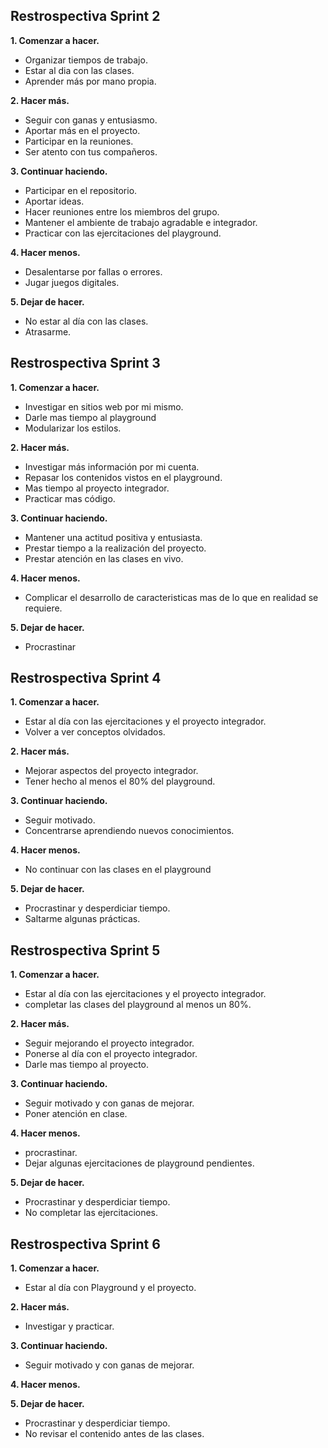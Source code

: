 ## Restrospectiva Sprint 2

**1. Comenzar a hacer.**
- Organizar tiempos de trabajo.
- Estar al dia con las clases.
- Aprender más por mano propia.

**2. Hacer más.**
- Seguir con ganas y entusiasmo.
- Aportar más en el proyecto.
- Participar en la reuniones.
- Ser atento con tus compañeros.

**3. Continuar haciendo.**
- Participar en el repositorio.
- Aportar ideas.
- Hacer reuniones entre los miembros del grupo.
- Mantener el ambiente de trabajo agradable e integrador.
- Practicar con las ejercitaciones del playground.

**4. Hacer menos.**
- Desalentarse por fallas o errores.
- Jugar juegos digitales.

**5. Dejar de hacer.**
- No estar al día con las clases.
- Atrasarme.

## Restrospectiva Sprint 3

**1. Comenzar a hacer.**
- Investigar en sitios web por mi mismo.
- Darle mas tiempo al playground
- Modularizar los estilos.

**2. Hacer más.**
- Investigar más información por mi cuenta.
- Repasar los contenidos vistos en el playground.
- Mas tiempo al proyecto integrador.
- Practicar mas código.

**3. Continuar haciendo.**
- Mantener una actitud positiva y entusiasta.
- Prestar tiempo a la realización del proyecto.
- Prestar atención en las clases en vivo.

**4. Hacer menos.**
- Complicar el desarrollo de caracteristicas mas de lo que en realidad se requiere.

**5. Dejar de hacer.**
- Procrastinar

## Restrospectiva Sprint 4

**1. Comenzar a hacer.**
- Estar al día con las ejercitaciones y el proyecto integrador.
- Volver a ver conceptos olvidados.

**2. Hacer más.**
- Mejorar aspectos del proyecto integrador.
- Tener hecho al menos el 80% del playground.

**3. Continuar haciendo.**
- Seguir motivado.
- Concentrarse aprendiendo nuevos conocimientos.

**4. Hacer menos.**
- No continuar con las clases en el playground

**5. Dejar de hacer.**
- Procrastinar y desperdiciar tiempo.
- Saltarme algunas prácticas.

## Restrospectiva Sprint 5

**1. Comenzar a hacer.**
- Estar al día con las ejercitaciones y el proyecto integrador.
- completar las clases del playground al menos un 80%.

**2. Hacer más.**
- Seguir mejorando el proyecto integrador.
- Ponerse al día con el proyecto integrador.
- Darle mas tiempo al proyecto.

**3. Continuar haciendo.**
- Seguir motivado y con ganas de mejorar.
- Poner atención en clase.

**4. Hacer menos.**
- procrastinar.
- Dejar algunas ejercitaciones de playground pendientes.

**5. Dejar de hacer.**
- Procrastinar y desperdiciar tiempo.
- No completar las ejercitaciones.

## Restrospectiva Sprint 6

**1. Comenzar a hacer.**
- Estar al día con Playground y el proyecto.

**2. Hacer más.**
- Investigar y practicar.

**3. Continuar haciendo.**
- Seguir motivado y con ganas de mejorar.

**4. Hacer menos.**

**5. Dejar de hacer.**
- Procrastinar y desperdiciar tiempo.
- No revisar el contenido antes de las clases.